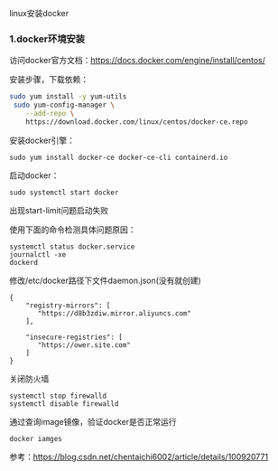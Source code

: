 linux安装docker

### 1.docker环境安装

访问docker官方文档：https://docs.docker.com/engine/install/centos/

安装步骤，下载依赖：

```sh
sudo yum install -y yum-utils
 sudo yum-config-manager \
    --add-repo \
    https://download.docker.com/linux/centos/docker-ce.repo
```

安装docker引擎：

```
sudo yum install docker-ce docker-ce-cli containerd.io
```

启动docker：

```
sudo systemctl start docker
```

出现start-limit问题启动失败

使用下面的命令检测具体问题原因：

```
systemctl status docker.service
journalctl -xe
dockerd
```

修改/etc/docker路径下文件daemon.json(没有就创建)

```
{
    "registry-mirrors": [
       "https://d8b3zdiw.mirror.aliyuncs.com"
    ],
 
    "insecure-registries": [
       "https://ower.site.com"
    ]
}
```

关闭防火墙

```
systemctl stop firewalld
systemctl disable firewalld
```

通过查询image镜像，验证docker是否正常运行

```
docker iamges
```

参考：https://blog.csdn.net/chentaichi6002/article/details/100920771


